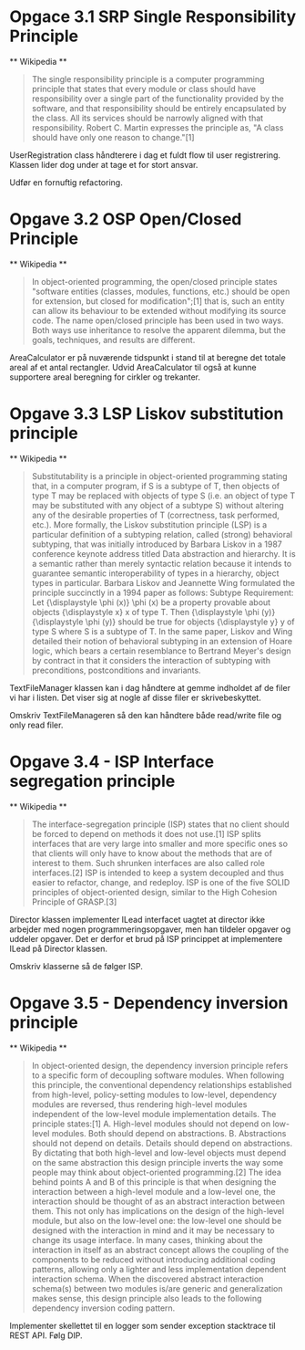 ﻿# Opgace 3.1 SRP Single Responsibility Principle

** Wikipedia **
> The single responsibility principle is a computer programming principle that states that every module or 
> class should have responsibility over a single part of the functionality provided by the software, 
> and that responsibility should be entirely encapsulated by the class. All its services should be 
> narrowly aligned with that responsibility. Robert C. Martin expresses the principle as, 
> "A class should have only one reason to change."[1]


UserRegistration class håndterere i dag et fuldt flow til user registrering. 
Klassen lider dog under at tage et for stort ansvar.

Udfør en fornuftig refactoring.



# Opgave 3.2 OSP Open/Closed Principle

** Wikipedia **
> In object-oriented programming, the open/closed principle states "software entities (classes, modules, functions, etc.) 
> should be open for extension, but closed for modification";[1] that is, such an entity can allow its behaviour to be 
> extended without modifying its source code.
> The name open/closed principle has been used in two ways. Both ways use inheritance to resolve the apparent 
> dilemma, but the goals, techniques, and results are different.


AreaCalculator er på nuværende tidspunkt i stand til at beregne det totale areal af et antal rectangler.
Udvid AreaCalculator til også at kunne supportere areal beregning for cirkler og trekanter.


# Opgave 3.3 LSP Liskov substitution principle

** Wikipedia **
> Substitutability is a principle in object-oriented programming stating that, in a computer program, if S is a subtype 
> of T, then objects of type T may be replaced with objects of type S (i.e. an object of type T may be substituted with 
> any object of a subtype S) without altering any of the desirable properties of T (correctness, task performed, etc.). 
> More formally, the Liskov substitution principle (LSP) is a particular definition of a subtyping relation, called (strong) 
> behavioral subtyping, that was initially introduced by Barbara Liskov in a 1987 conference keynote address titled 
> Data abstraction and hierarchy. It is a semantic rather than merely syntactic relation because it intends to guarantee 
> semantic interoperability of types in a hierarchy, object types in particular. Barbara Liskov and Jeannette Wing formulated 
> the principle succinctly in a 1994 paper as follows:
> Subtype Requirement: Let {\displaystyle \phi (x)} \phi (x) be a property provable about objects {\displaystyle x} x of 
> type T. Then {\displaystyle \phi (y)} {\displaystyle \phi (y)} should be true for objects {\displaystyle y} y of type S 
> where S is a subtype of T.
> In the same paper, Liskov and Wing detailed their notion of behavioral subtyping in an extension of Hoare logic, which
> bears a certain resemblance to Bertrand Meyer's design by contract in that it considers the interaction of subtyping 
> with preconditions, postconditions and invariants.

TextFileManager klassen kan i dag håndtere at gemme indholdet af de filer vi har i listen.
Det viser sig at nogle af disse filer er skrivebeskyttet. 

Omskriv TextFileManageren så den kan håndtere både read/write file og only read filer.





# Opgave 3.4 - ISP Interface segregation principle

** Wikipedia **
> The interface-segregation principle (ISP) states that no client should be forced to depend on methods it does not use.[1] 
> ISP splits interfaces that are very large into smaller and more specific ones so that clients will only have to know about 
> the methods that are of interest to them. Such shrunken interfaces are also called role interfaces.[2] ISP is intended to 
> keep a system decoupled and thus easier to refactor, change, and redeploy. ISP is one of the five SOLID principles of 
> object-oriented design, similar to the High Cohesion Principle of GRASP.[3]


Director klassen implementer ILead interfacet uagtet at director ikke arbejder med nogen programmeringsopgaver, men han 
tildeler opgaver og uddeler opgaver. Det er derfor et brud på ISP princippet at implementere ILead på Director klassen.

Omskriv klasserne så de følger ISP.



# Opgave 3.5 - Dependency inversion principle

** Wikipedia **
> In object-oriented design, the dependency inversion principle refers to a specific form of decoupling software modules. 
> When following this principle, the conventional dependency relationships established from high-level, policy-setting modules 
> to low-level, dependency modules are reversed, thus rendering high-level modules independent of the low-level module 
> implementation details. The principle states:[1]
> A. High-level modules should not depend on low-level modules. Both should depend on abstractions.
> B. Abstractions should not depend on details. Details should depend on abstractions.
> By dictating that both high-level and low-level objects must depend on the same abstraction this design principle 
> inverts the way some people may think about object-oriented programming.[2]
> The idea behind points A and B of this principle is that when designing the interaction between a high-level module 
> and a low-level one, the interaction should be thought of as an abstract interaction between them. This not only has 
> implications on the design of the high-level module, but also on the low-level one: the low-level one should be designed 
> with the interaction in mind and it may be necessary to change its usage interface.
> In many cases, thinking about the interaction in itself as an abstract concept allows the coupling of the components to be 
> reduced without introducing additional coding patterns, allowing only a lighter and less implementation dependent interaction schema.
> When the discovered abstract interaction schema(s) between two modules is/are generic and generalization makes sense, this 
> design principle also leads to the following dependency inversion coding pattern.


Implementer skellettet til en logger som sender exception stacktrace til REST API. 
Følg DIP.
